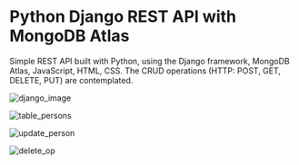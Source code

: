 # Python Django REST API with MongoDB Atlas
Simple REST API built with Python, using the Django framework, MongoDB Atlas, JavaScript, HTML, CSS. The CRUD operations (HTTP: POST, GET, DELETE, PUT) are contemplated.

![django_image](https://user-images.githubusercontent.com/93230178/233823778-37b76e17-1c4d-48c0-8a6c-fc42e2d43dd3.png)

![table_persons](https://user-images.githubusercontent.com/93230178/234140208-143f0de1-de25-41b9-82b5-bf98d615bdde.png)

![update_person](https://user-images.githubusercontent.com/93230178/234140211-79ed9aaa-287a-43ae-ad64-340acc62637c.png)

![delete_op](https://user-images.githubusercontent.com/93230178/234836611-56ea7990-1ec8-413e-b17f-eb9b0db41091.png)
